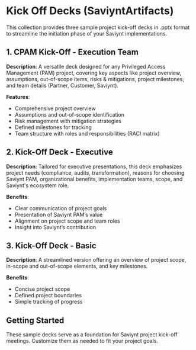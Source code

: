 # Kick Off Decks (SaviyntArtifacts)

This collection provides three sample project kick-off decks in .pptx format to streamline the initiation phase of your Saviynt implementations.

## 1. CPAM Kick-Off - Execution Team

**Description**: A versatile deck designed for any Privileged Access Management (PAM) project, covering key aspects like project overview, assumptions, out-of-scope items, risks & mitigations, project milestones, and team details (Partner, Customer, Saviynt).

**Features**:
- Comprehensive project overview
- Assumptions and out-of-scope identification
- Risk management with mitigation strategies
- Defined milestones for tracking
- Team structure with roles and responsibilities (RACI matrix)

## 2. Kick-Off Deck - Executive

**Description**: Tailored for executive presentations, this deck emphasizes project needs (compliance, audits, transformation), reasons for choosing Saviynt PAM, organizational benefits, implementation teams, scope, and Saviynt's ecosystem role.

**Benefits**:
- Clear communication of project goals
- Presentation of Saviynt PAM’s value
- Alignment on project scope and team roles
- Insight into Saviynt’s contribution

## 3. Kick-Off Deck - Basic

**Description**: A streamlined version offering an overview of project scope, in-scope and out-of-scope elements, and key milestones.

**Benefits**:
- Concise project scope
- Defined project boundaries
- Simple tracking of progress

## Getting Started

These sample decks serve as a foundation for Saviynt project kick-off meetings. Customize them as needed to fit your project goals.
